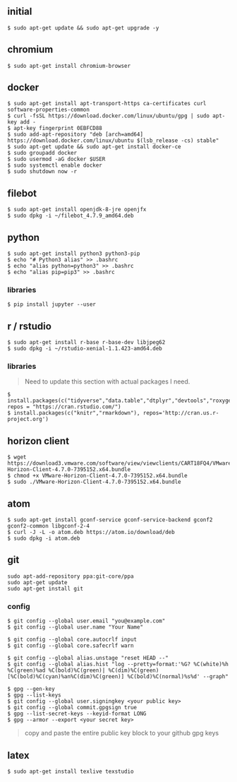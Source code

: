 ## initial

`$ sudo apt-get update && sudo apt-get upgrade -y`

## chromium
```
$ sudo apt-get install chromium-browser
```


## docker
```
$ sudo apt-get install apt-transport-https ca-certificates curl software-properties-common
$ curl -fsSL https://download.docker.com/linux/ubuntu/gpg | sudo apt-key add -
$ apt-key fingerprint 0EBFCD88
$ sudo add-apt-repository "deb [arch=amd64] https://download.docker.com/linux/ubuntu $(lsb_release -cs) stable"
$ sudo apt-get update && sudo apt-get install docker-ce
$ sudo groupadd docker
$ sudo usermod -aG docker $USER
$ sudo systemctl enable docker
$ sudo shutdown now -r
```

## filebot
```
$ sudo apt-get install openjdk-8-jre openjfx
$ sudo dpkg -i ~/filebot_4.7.9_amd64.deb
```

## python
```
$ sudo apt-get install python3 python3-pip
$ echo "# Python3 alias" >> .bashrc
$ echo "alias python=python3" >> .bashrc
$ echo "alias pip=pip3" >> .bashrc
```

### libraries
```
$ pip install jupyter --user
```

## r / rstudio
```
$ sudo apt-get install r-base r-base-dev libjpeg62
$ sudo dpkg -i ~/rstudio-xenial-1.1.423-amd64.deb
```

### libraries
> Need to update this section with actual packages I need.

```
$ install.packages(c("tidyverse","data.table","dtplyr","devtools","roxygen2","bit64"), repos = "https://cran.rstudio.com/")
$ install.packages(c("knitr","rmarkdown"), repos='http://cran.us.r-project.org')
```

## horizon client
```
$ wget https://download3.vmware.com/software/view/viewclients/CART18FQ4/VMware-Horizon-Client-4.7.0-7395152.x64.bundle
$ chmod +x VMware-Horizon-Client-4.7.0-7395152.x64.bundle 
$ sudo ./VMware-Horizon-Client-4.7.0-7395152.x64.bundle
```

## atom
```
$ sudo apt-get install gconf-service gconf-service-backend gconf2 gconf2-common libgconf-2-4
$ curl -J -L -o atom.deb https://atom.io/download/deb
$ sudo dpkg -i atom.deb
```

## git
```
sudo apt-add-repository ppa:git-core/ppa
sudo apt-get update
sudo apt-get install git
```

### config
```
$ git config --global user.email "you@example.com"
$ git config --global user.name "Your Name"

$ git config --global core.autocrlf input
$ git config --global core.safecrlf warn

$ git config --global alias.unstage "reset HEAD --"
$ git config --global alias.hist "log --pretty=format:'%G? %C(white)%h %C(green)%ad %C(bold)%C(green)| %C(dim)%C(green)[%C(bold)%C(cyan)%an%C(dim)%C(green)] %C(bold)%C(normal)%s%d' --graph"

$ gpg --gen-key
$ gpg --list-keys
$ git config --global user.signingkey <your public key>
$ git config --global commit.gpgsign true
$ gpg --list-secret-keys --keyid-format LONG
$ gpg --armor --export <your secret key>
```
> copy and paste the entire public key block to your github gpg keys

## latex
```
$ sudo apt-get install texlive texstudio
```
